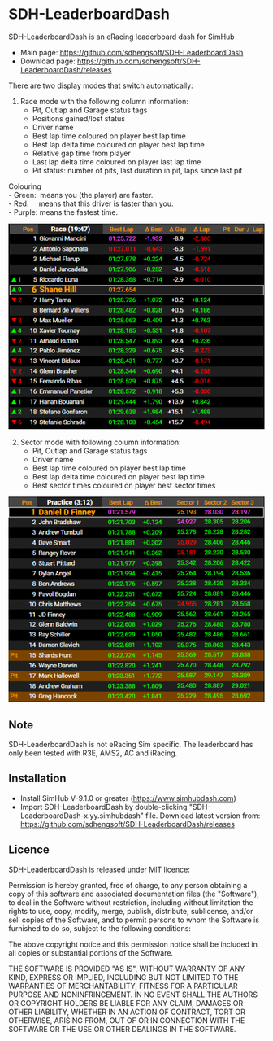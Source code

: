 # SDH-LeaderboardDash

SDH-LeaderboardDash is an eRacing leaderboard dash for SimHub
- Main page: https://github.com/sdhengsoft/SDH-LeaderboardDash
- Download page: https://github.com/sdhengsoft/SDH-LeaderboardDash/releases

There are two display modes that switch automatically:

  1. Race mode with the following column information:
     - Pit, Outlap and Garage status tags
     - Positions gained/lost status
     - Driver name
     - Best lap time coloured on player best lap time
     - Best lap delta time coloured on player best lap time
     - Relative gap time from player
     - Last lap delta time coloured on player last lap time
     - Pit status: number of pits, last duration in pit, laps since last pit
     
  Colouring<br/>
    - Green:&nbsp;&nbsp;means you (the player) are faster.<br/>
    - Red:&nbsp;&nbsp;&nbsp;&nbsp;&nbsp;means that this driver is faster than you.<br/>
    - Purple:&nbsp;means the fastest time.<br/>

![SDH-LeaderboardDashRaceMode Image](SDH-LeaderboardDash_RaceMode.png?raw=true "SDH-LearderboardDash Race Mode")

  2. Sector mode with following column information:
     - Pit, Outlap and Garage status tags
     - Driver name
     - Best lap time coloured on player best lap time
     - Best lap delta time coloured on player best lap time
     - Best sector times coloured on player best sector times

![SDH-LeaderboardDashSectorMode Image](SDH-LeaderboardDash_SectorMode.png?raw=true "SDH-LearderboardDash Sector Mode")

## Note ##
SDH-LeaderboardDash is not eRacing Sim specific. The leaderboard has only been tested with
R3E, AMS2, AC and iRacing.

## Installation ##

- Install SimHub V-9.1.0 or greater (https://www.simhubdash.com)
- Import SDH-LeaderboardDash by double-clicking "SDH-LeaderboardDash-x.yy.simhubdash" file.
  Download latest version from: https://github.com/sdhengsoft/SDH-LeaderboardDash/releases

## Licence ##

SDH-LeaderboardDash is released under MIT licence:

Permission is hereby granted, free of charge, to any person obtaining a copy of this
software and associated documentation files (the "Software"), to deal in the Software
without restriction, including without limitation the rights to use, copy, modify,
merge, publish, distribute, sublicense, and/or sell copies of the Software, and to
permit persons to whom the Software is furnished to do so, subject to the following
conditions:

The above copyright notice and this permission notice shall be included in all copies
or substantial portions of the Software.

THE SOFTWARE IS PROVIDED "AS IS", WITHOUT WARRANTY OF ANY KIND, EXPRESS OR IMPLIED,
INCLUDING BUT NOT LIMITED TO THE WARRANTIES OF MERCHANTABILITY, FITNESS FOR A PARTICULAR
PURPOSE AND NONINFRINGEMENT. IN NO EVENT SHALL THE AUTHORS OR COPYRIGHT HOLDERS BE
LIABLE FOR ANY CLAIM, DAMAGES OR OTHER LIABILITY, WHETHER IN AN ACTION OF CONTRACT, TORT
OR OTHERWISE, ARISING FROM, OUT OF OR IN CONNECTION WITH THE SOFTWARE OR THE USE OR
OTHER DEALINGS IN THE SOFTWARE.